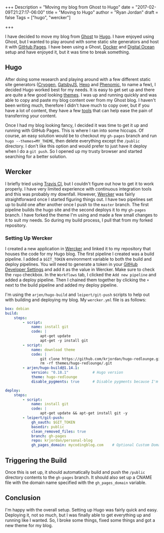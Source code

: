 +++
Description = "Moving my blog from Ghost to Hugo"
date = "2017-02-09T21:27:17-06:00"
title = "Moving to Hugo"
author = "Ryan Jordan"
draft = false
Tags = ["hugo", "wercker"]

+++

I have decided to move my blog from [Ghost](https://ghost.org/) to [Hugo](https://gohugo.io/). I have enjoyed using Ghost, but I wanted to play around with some static site generators and host it with [GitHub Pages](https://pages.github.com/). I have been using a Ghost, [Docker](http://docker.io) and [Digital Ocean](http://digitalocean.com) setup and have enjoyed it, but it was time to break something.

## Hugo
After doing some research and playing around with a few different static site generators ([Cryogen](http://cryogenweb.org/), [GatsbyJS](https://github.com/gatsbyjs/gatsby), [Hexo](https://hexo.io) and [Phenomic](https://phenomic.io), to name a few), I decided Hugo worked best for my needs. It is easy to get set up and there are quite a few good looking [themes](http://themes.gohugo.io/). I was up and running quickly and was able to copy and paste my blog content over from my Ghost blog. I haven't been writing much, therefore I didn't have much to copy over, but if you have a lot of content, they have a few [tools](https://gohugo.io/tools/) that can help ease the pain of transferring your content.

Once I had my blog looking fancy, I decided it was time to get it up and running with GitHub Pages. This is where I ran into some hiccups. Of course, an easy solution would be to checkout my <code class="language-none">gh-pages</code> branch and run <code class="language-none">hugo \-\-themes=MY_THEME</code>, then delete everything except the <code class="language-none">/public</code> directory. I don't like this option and would prefer to just have it deploy when I do a <code class="language-git">git push</code>. So I opened up my trusty browser and started searching for a better solution.

## Wercker
I briefly tried using [Travis CI](https://travis-ci.org/), but I couldn't figure out how to get it to work properly. I have very limited experience with continuous integration tools and this was probably my downfall. However, [Wercker](http://www.wercker.com/) was fairly straightforward once I started figuring things out. I have two pipelines set up to build one after another once I push to the <code class="language-none">master</code> branch. The first pipeline builds the hugo site and the second deploys it to my <code class="language-none">gh-pages</code> branch. I have forked the theme I'm using and made a few small changes to it to suit my needs. So during my build process, I pull that from my forked repository.

### Setting Up Wercker
I created a new application in [Wercker](http://www.wercker.com/) and linked it to my repository that houses the code for my Hugo blog. The first pipeline I created was a build pipeline. I added a <code class="language-none">$GIT_TOKEN</code> environment variable to both the build and deploy pipelines. You will need to generate a token in your [GitHub Developer Settings](https://github.com/settings/tokens) and add it as the value in Wercker. Make sure to check the <code class="language-none">repo</code> checkbox. In the <code class="language-none">Workflows</code> tab, I clicked the <code class="language-none">Add new pipeline</code> and added a deploy pipeline. Then I chained them together by clicking the <code class="language-none">+</code> next to the build pipeline and added my deploy pipeline.

I'm using the <code class="language-none">arjen/hugo-build</code> and <code class="language-none">leipert/git-push</code> scripts to help out with building and deploying my blog. My <code class="language-none">wercker.yml</code> file is as follows:

```yaml
box: debian
build:
	steps:
		- script:
			name: install git
			code: |
				apt-get update
				apt-get -y install git
		- script:
			name: download theme
			code: |
				git clone https://github.com/krjordan/hugo-redlounge.git themes/hugo-redlounge
				rm -rf themes/hugo-redlounge/.git
		- arjen/hugo-build@1.14.1:
			version: "0.18.1" 			# Hugo version
			theme: hugo-redlounge
			disable_pygments: true		# Disable pygments because I'm using Prism.js

deploy:
	steps:
		- script:
			name: install git
			code: |
				apt-get update && apt-get install git -y
		- leipert/git-push:
			gh_oauth: $GIT_TOKEN
			basedir: public
			clean_removed_files: true
			branch: gh-pages
			repo: krjordan/personal-blog
			gh_pages_domain: mycodingblog.com    # Optional Custom Domain
```

## Triggering the Build
Once this is set up, it should automatically build and push the <code class="language-none">/public</code> directory contents to the <code class="language-none">gh-pages</code> branch. It should also set up a CNAME file with the domain name specified with the <code class="language-none">gh\_pages\_domain</code> variable.

## Conclusion
I'm happy with the overall setup. Setting up Hugo was fairly quick and easy. Deploying it, not so much, but I was finally able to get everything up and running like I wanted. So, I broke some things, fixed some things and got a new theme for my blog.